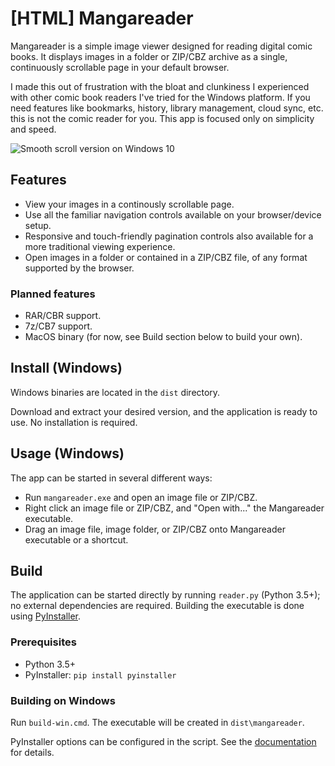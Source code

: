 # [HTML] Mangareader

Mangareader is a simple image viewer designed for reading digital comic books. It displays images in a folder or ZIP/CBZ archive as a single, continuously scrollable page in your default browser.

I made this out of frustration with the bloat and clunkiness I experienced with other comic book readers I've tried for the Windows platform. If you need features like bookmarks, history, library management, cloud sync, etc. this is not the comic reader for you. This app is focused only on simplicity and speed.

![Smooth scroll version on Windows 10](https://github.com/luejerry/html-mangareader/blob/master/doc/demo.gif)

## Features

- View your images in a continously scrollable page.
- Use all the familiar navigation controls available on your browser/device setup.
- Responsive and touch-friendly pagination controls also available for a more traditional viewing experience.
- Open images in a folder or contained in a ZIP/CBZ file, of any format supported by the browser.

### Planned features

- RAR/CBR support.
- 7z/CB7 support.
- MacOS binary (for now, see Build section below to build your own).

## Install (Windows)

Windows binaries are located in the `dist` directory.

Download and extract your desired version, and the application is ready to use. No installation is required.

## Usage (Windows)

The app can be started in several different ways:

- Run `mangareader.exe` and open an image file or ZIP/CBZ.
- Right click an image file or ZIP/CBZ, and "Open with..." the Mangareader executable.
- Drag an image file, image folder, or ZIP/CBZ onto Mangareader executable or a shortcut.

## Build

The application can be started directly by running `reader.py` (Python 3.5+); no external dependencies are required. Building the executable is done using [PyInstaller](https://www.pyinstaller.org/).

### Prerequisites

- Python 3.5+
- PyInstaller: `pip install pyinstaller`

### Building on Windows

Run `build-win.cmd`. The executable will be created in `dist\mangareader`.

PyInstaller options can be configured in the script. See the [documentation](https://pyinstaller.readthedocs.io/en/stable/usage.html) for details.
